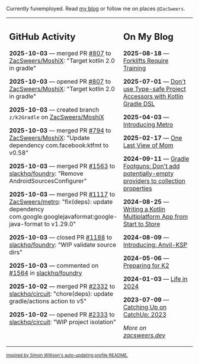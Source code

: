Currently funemployed. Read [my blog](https://zacsweers.dev/) or follow me on places `@ZacSweers`.

<table><tr><td valign="top" width="60%">

## GitHub Activity
<!-- githubActivity starts -->
**2025-10-03** — merged PR [#807](https://github.com/ZacSweers/MoshiX/pull/807) to [ZacSweers/MoshiX](https://github.com/ZacSweers/MoshiX): "Target kotlin 2.0 in gradle"

**2025-10-03** — opened PR [#807](https://github.com/ZacSweers/MoshiX/pull/807) to [ZacSweers/MoshiX](https://github.com/ZacSweers/MoshiX): "Target kotlin 2.0 in gradle"

**2025-10-03** — created branch `z/k2Gradle` on [ZacSweers/MoshiX](https://github.com/ZacSweers/MoshiX)

**2025-10-03** — merged PR [#794](https://github.com/ZacSweers/MoshiX/pull/794) to [ZacSweers/MoshiX](https://github.com/ZacSweers/MoshiX): "Update dependency com.facebook:ktfmt to v0.58"

**2025-10-03** — merged PR [#1563](https://github.com/slackhq/foundry/pull/1563) to [slackhq/foundry](https://github.com/slackhq/foundry): "Remove AndroidSourcesConfigurer"

**2025-10-03** — merged PR [#1117](https://github.com/ZacSweers/metro/pull/1117) to [ZacSweers/metro](https://github.com/ZacSweers/metro): "fix(deps): update dependency com.google.googlejavaformat:google-java-format to v1.29.0"

**2025-10-03** — closed PR [#1188](https://github.com/slackhq/foundry/pull/1188) to [slackhq/foundry](https://github.com/slackhq/foundry): "WIP validate source dirs"

**2025-10-03** — commented on [#1564](https://github.com/slackhq/foundry/pull/1564#issuecomment-3366644729) in [slackhq/foundry](https://github.com/slackhq/foundry)

**2025-10-02** — merged PR [#2332](https://github.com/slackhq/circuit/pull/2332) to [slackhq/circuit](https://github.com/slackhq/circuit): "chore(deps): update gradle/actions action to v5"

**2025-10-02** — opened PR [#2333](https://github.com/slackhq/circuit/pull/2333) to [slackhq/circuit](https://github.com/slackhq/circuit): "WIP project isolation"
<!-- githubActivity ends -->
</td><td valign="top" width="40%">

## On My Blog
<!-- blog starts -->
**2025-08-18** — [Forklifts Require Training](https://www.zacsweers.dev/forklifts-require-training/)

**2025-07-01** — [Don't use Type-safe Project Accessors with Kotlin Gradle DSL](https://www.zacsweers.dev/dont-use-type-safe-project-accessors-with-kotlin-gradle-dsl/)

**2025-04-03** — [Introducing Metro](https://www.zacsweers.dev/introducing-metro/)

**2025-02-17** — [One Last View of Mom](https://www.zacsweers.dev/one-last-view-of-mom/)

**2024-09-11** — [Gradle Footguns: Don't add potentially-empty providers to collection properties](https://www.zacsweers.dev/gradle-footgun-adding-empty-providers-to-collection-properties/)

**2024-08-25** — [Writing a Kotlin Multiplatform App from Start to Store](https://www.zacsweers.dev/writing-a-kotlin-multiplatform-app-from-start-to-store/)

**2024-08-09** — [Introducing: Anvil-KSP](https://www.zacsweers.dev/introducing-anvil-ksp/)

**2024-05-06** — [Preparing for K2](https://www.zacsweers.dev/preparing-for-k2/)

**2024-01-03** — [Life in 2024](https://www.zacsweers.dev/life-in-2024/)

**2023-07-09** — [Catching Up on CatchUp: 2023](https://www.zacsweers.dev/catching-up-on-catchup-2023/)
<!-- blog ends -->
_More on [zacsweers.dev](https://zacsweers.dev/)_
</td></tr></table>

<sub><a href="https://simonwillison.net/2020/Jul/10/self-updating-profile-readme/">Inspired by Simon Willison's auto-updating profile README.</a></sub>